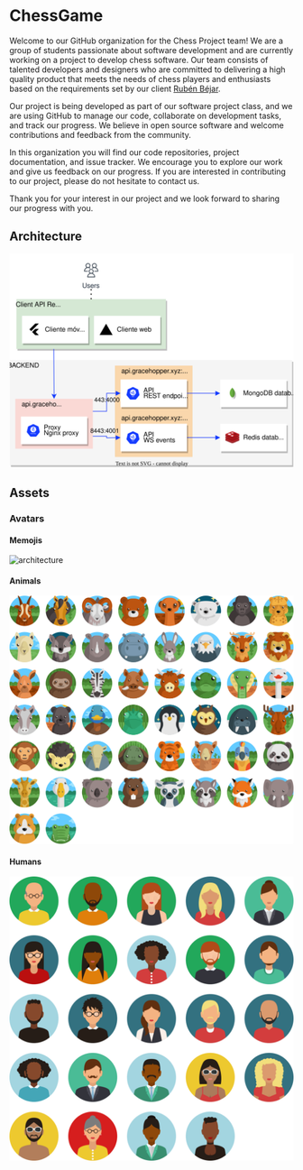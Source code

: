 # ChessGame

Welcome to our GitHub organization for the Chess Project team! We are a group of students passionate about software development and are currently working on a project to develop chess software. Our team consists of talented developers and designers who are committed to delivering a high quality product that meets the needs of chess players and enthusiasts based on the requirements set by our client [Rubén Béjar](https://github.com/rbejar).

Our project is being developed as part of our software project class, and we are using GitHub to manage our code, collaborate on development tasks, and track our progress. We believe in open source software and welcome contributions and feedback from the community.

In this organization you will find our code repositories, project documentation, and issue tracker. We encourage you to explore our work and give us feedback on our progress. If you are interested in contributing to our project, please do not hesitate to contact us.

Thank you for your interest in our project and we look forward to sharing our progress with you.

## Architecture

![architecture](../assets/architecture.svg)

## Assets

### Avatars

#### Memojis

![architecture](../assets/memojis.svg)

#### Animals

![architecture](../assets/animals.svg)

#### Humans

![architecture](../assets/humans.svg)
